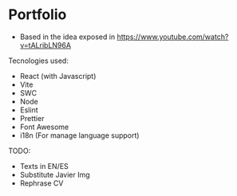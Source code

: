 # Portfolio

- Based in the idea exposed in https://www.youtube.com/watch?v=tALribLN96A

Tecnologies used:

- React (with Javascript)
- Vite
- SWC
- Node
- Eslint
- Prettier
- Font Awesome
- i18n (For manage language support)

TODO:

- Texts in EN/ES
- Substitute Javier Img
- Rephrase CV
